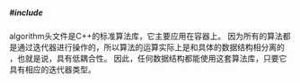 #####  #include<algorithm>
algorithm头文件是C++的标准算法库，它主要应用在容器上。 因为所有的算法都是通过迭代器进行操作的，所以算法的运算实际上是和具体的数据结构相分离的 ，也就是说，具有低耦合性。
因此，任何数据结构都能使用这套算法库，只要它具有相应的迭代器类型。
